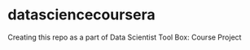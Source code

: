 datasciencecoursera
===================

Creating this repo as a part of Data Scientist Tool Box: Course Project
